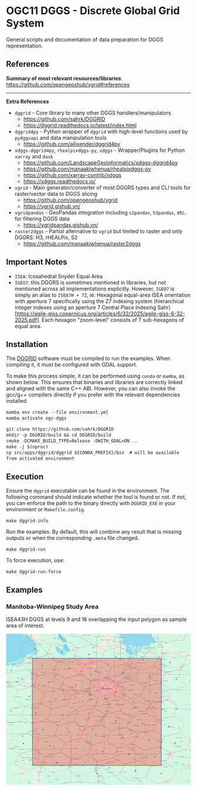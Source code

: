 # OGC11 DGGS - Discrete Global Grid System

General scripts and documentation of data preparation for DGGS representation.

## References

**Summary of most relevant resources/libraries**: https://github.com/opengeoshub/vgrid#references

---

**Extra References**

- `dggrid` - Core library to many other DGGS handlers/manipulators
  - https://github.com/sahrk/DGGRID
  - https://dggrid.readthedocs.io/latest/index.html
- `dggrid4py` - Python wrapper of `dggrid` with high-level functions used by `pydggsapi` and data manipulation tools
  - https://github.com/allixender/dggrid4py
- `xdggs-dggrid4py`, `rhealpixdggs-py`, `xdggs` - Wrapper/Plugins for Python `xarray` and `dask`
  - https://github.com/LandscapeGeoinformatics/xdggs-dggrid4py
  - https://github.com/manaakiwhenua/rhealpixdggs-py
  - https://github.com/xarray-contrib/xdggs
  - https://xdggs.readthedocs.io/
- `vgrid` - Main generator/converter of most DGGRS types and CLI tools for raster/vector data to DGGS slicing
  - https://github.com/opengeoshub/vgrid
  - https://vgrid.gishub.vn/
- `vgridpandas` - GeoPandas integration including `s2pandas`, `h3pandas`, etc. for filtering DGGS data
  - https://vgridpandas.gishub.vn/ 
- `raster2dggs` - Partial alternative to `vgrid` but limited to raster and only DGGRS: H3, rHEALPix, S2
  - https://github.com/manaakiwhenua/raster2dggs

## Important Notes

- `ISEA`: Icosahedral Snyder Equal Area
- `IGEO7`: this DGGRS is sometimes mentioned in libraries, but not mentioned across all implementations explicitly.
  However, `IGEO7` is simply an alias to `ISEA7H + 7Z`, ie: Hexagonal equal-area ISEA orientation with aperture 7
  specifically using the Z7 indexing system (hierarchical integer indexes using an  aperture 7
  Central Place Indexing Sahr) [https://agile-giss.copernicus.org/articles/6/32/2025/agile-giss-6-32-2025.pdf].
  Each hexagon "zoom-level" consists of 7 sub-hexagons of equal area.

## Installation

The [DGGRID](https://github.com/sahrk/DGGRID) software must be compiled to run the examples.
When compiling it, it must be configured with GDAL support.

To make this process simple, it can be performed using `conda` or `mamba`, as shown below.
This ensures that binaries and libraries are correctly linked and aligned with the same C++ ABI.
However, you can also invoke the gcc/g++ compilers directly if you prefer with the relevant dependencies installed.

```shell
mamba env create --file environment.yml
mamba activate ogc-dggs
```

```shell
git clone https://github.com/sahrk/DGGRID
mkdir -p DGGRID/build && cd DGGRID/build
cmake -DCMAKE_BUILD_TYPE=Release -DWITH_GDAL=ON ..
make -j $(nproc)
cp src/apps/dggrid/dggrid ${CONDA_PREFIX}/bin  # will be available from activated environment
```

## Execution

Ensure the `dggrid` executable can be found in the environment.
The following command should indicate whether the tool is found or not.
If not, you can enforce the path to the binary directly with `DGGRID_EXE` in your environment or `Makefile.config`.

```shell
make dggrid-info
```

Run the examples.
By default, this will combine any result that is missing outputs or when the corresponding `.meta` file changed.

```shell
make dggrid-run
```

To force execution, use:

```shell
make dggrid-run-force
```

## Examples

### Manitoba-Winnipeg Study Area

ISEA43H DGGS at levels 9 and 16 overlapping the input polygon as sample area of interest.

![Manitoba Study Area](./manitoba_study_area/images/result_dggs.png)
